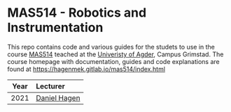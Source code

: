# MAS514 - Robotics and Instrumentation
This repo contains code and various guides for the studets to use in the course [MAS514](https://www.uia.no/studieplaner/topic/MAS514-G) teached at the [Univeristy of Agder](https://www.uia.no/en), Campus Grimstad. The course homepage with documentation, guides and code explanations are found at https://hagenmek.gitlab.io/mas514/index.html

| Year | Lecturer                    | 
| ---- | :-------------------------- | 
| 2021 | [Daniel Hagen][dha]         | 


<!-- Hyperlinks  -->
[dha]: https://www.uia.no/kk/profil/danielh
